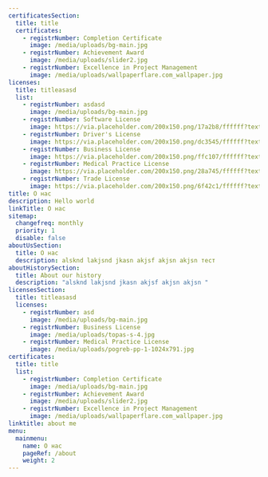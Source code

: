 ```yaml
---
certificatesSection:
  title: title
  certificates:
    - registrNumber: Completion Certificate
      image: /media/uploads/bg-main.jpg
    - registrNumber: Achievement Award
      image: /media/uploads/slider2.jpg
    - registrNumber: Excellence in Project Management
      image: /media/uploads/wallpaperflare.com_wallpaper.jpg
licenses:
  title: titleasasd
  list:
    - registrNumber: asdasd
      image: /media/uploads/bg-main.jpg
    - registrNumber: Software License
      image: https://via.placeholder.com/200x150.png/17a2b8/ffffff?text=Software+License
    - registrNumber: Driver's License
      image: https://via.placeholder.com/200x150.png/dc3545/ffffff?text=Driver's+License
    - registrNumber: Business License
      image: https://via.placeholder.com/200x150.png/ffc107/ffffff?text=Business+License
    - registrNumber: Medical Practice License
      image: https://via.placeholder.com/200x150.png/28a745/ffffff?text=Medical+Practice+License
    - registrNumber: Trade License
      image: https://via.placeholder.com/200x150.png/6f42c1/ffffff?text=Trade+License
title: О нас
description: Hello world
linkTitle: О нас
sitemap:
  changefreq: monthly
  priority: 1
  disable: false
aboutUsSection:
  title: О нас
  description: alsknd lakjsnd jkasn akjsf akjsn akjsn тест
aboutHistorySection:
  title: About our history
  description: "alsknd lakjsnd jkasn akjsf akjsn akjsn "
licensesSection:
  title: titleasasd
  licenses:
    - registrNumber: asd
      image: /media/uploads/bg-main.jpg
    - registrNumber: Business License
      image: /media/uploads/topas-s-4.jpg
    - registrNumber: Medical Practice License
      image: /media/uploads/pogreb-pp-1-1024x791.jpg
certificates:
  title: title
  list:
    - registrNumber: Completion Certificate
      image: /media/uploads/bg-main.jpg
    - registrNumber: Achievement Award
      image: /media/uploads/slider2.jpg
    - registrNumber: Excellence in Project Management
      image: /media/uploads/wallpaperflare.com_wallpaper.jpg
linktitle: about me
menu:
  mainmenu:
    name: О нас
    pageRef: /about
    weight: 2
---
```

